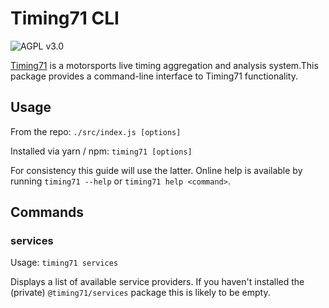 # Timing71 CLI

![AGPL v3.0](https://img.shields.io/github/license/timing71/cli)

[Timing71](https://www.timing71.org/) is a motorsports live timing aggregation
and analysis system.This package provides a command-line interface to Timing71
functionality.

## Usage

From the repo: `./src/index.js [options]`

Installed via yarn / npm: `timing71 [options]`

For consistency this guide will use the latter. Online help is available by
running `timing71 --help` or `timing71 help <command>`.

## Commands

### services

Usage: `timing71 services`

Displays a list of available service providers. If you haven't installed the
(private) `@timing71/services` package this is likely to be empty.
